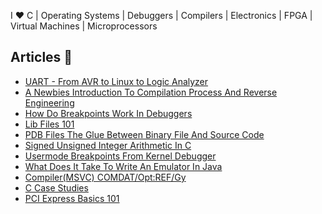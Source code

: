 I ❤️ C | Operating Systems | Debuggers | Compilers | Electronics | FPGA | Virtual Machines | Microprocessors

## Articles 🌱

- [UART - From AVR to Linux to Logic Analyzer](https://github.com/vineelk1256/Projects/blob/master/articles/UART-From-AVR-to-Linux-to-Logic-Analyzer/Readme.md)
- [A Newbies Introduction To Compilation Process And Reverse Engineering](https://github.com/vineelk1256/Projects/blob/master/articles/a-newbies-introduction-to-compilation-process-and-reverse-engineering/Readme.md)
- [How Do Breakpoints Work In Debuggers](https://github.com/vineelk1256/Projects/blob/master/articles/How-Do-Breakpoints-Work-In-Debuggers/Readme.md)
- [Lib Files 101](https://github.com/vineelk1256/Projects/blob/master/articles/Lib-Files-101/Readme.md)
- [PDB Files The Glue Between Binary File And Source Code](https://github.com/vineelk1256/Projects/blob/master/articles/PDB-Files-The-glue-between-the-binary-file-and-source-code/Readme.md)
- [Signed Unsigned Integer Arithmetic In C](https://github.com/vineelk1256/Projects/blob/master/articles/Signed-Unsigned-Integer-Arithmetic-in-C/Readme.md)
- [Usermode Breakpoints From Kernel Debugger](https://github.com/vineelk1256/Projects/blob/master/articles/Usermode-Breakpoints-From-KD/Readme.md)
- [What Does It Take To Write An Emulator In Java](https://github.com/vineelk1256/Projects/blob/master/articles/What-Does-It-Take-To-Write-An-Emulator-In-Java/Readme.md)
- [Compiler(MSVC) COMDAT/Opt:REF/Gy](https://github.com/vineelk1256/Projects/blob/master/articles/Compiler(MSVC)_COMDAT_OptREF_Gy/Readme.md)
- [C Case Studies](https://github.com/vineelk1256/Projects/blob/master/articles/C-Case-Studies/Readme.md)
- [PCI Express Basics 101](https://github.com/vineelk1256/Projects/blob/master/articles/PCI-Express-Basics-101/Readme.md)

<!--
**vineelk1256/vineelk1256** is a ✨ _special_ ✨ repository because its `README.md` (this file) appears on your GitHub profile.

Here are some ideas to get you started:

- 🔭 I’m currently working on ...
- 🌱 I’m currently learning ...
- 👯 I’m looking to collaborate on ...
- 🤔 I’m looking for help with ...
- 💬 Ask me about ...
- 📫 How to reach me: ...
- 😄 Pronouns: ...
- ⚡ Fun fact: ...
-->
